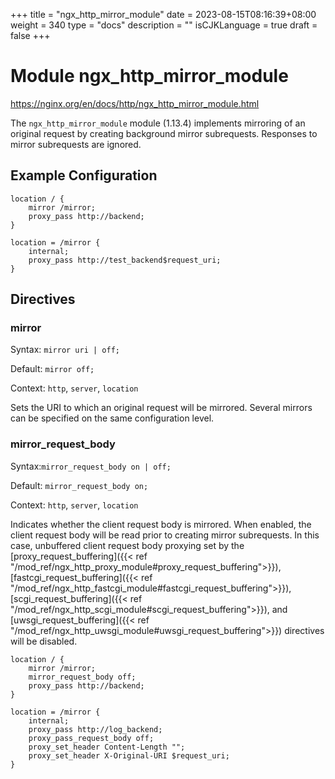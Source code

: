 +++
title = "ngx_http_mirror_module"
date = 2023-08-15T08:16:39+08:00
weight = 340
type = "docs"
description = ""
isCJKLanguage = true
draft = false
+++

# Module ngx_http_mirror_module

https://nginx.org/en/docs/http/ngx_http_mirror_module.html



The `ngx_http_mirror_module` module (1.13.4) implements mirroring of an original request by creating background mirror subrequests. Responses to mirror subrequests are ignored.



## Example Configuration



```
location / {
    mirror /mirror;
    proxy_pass http://backend;
}

location = /mirror {
    internal;
    proxy_pass http://test_backend$request_uri;
}
```





## Directives



### mirror

  Syntax:  `mirror uri | off;`

  Default: `mirror off;`

  Context: `http`, `server`, `location`


Sets the URI to which an original request will be mirrored. Several mirrors can be specified on the same configuration level.



### mirror_request_body

  Syntax:`mirror_request_body on | off;`

  Default: `mirror_request_body on;`

  Context: `http`, `server`, `location`


Indicates whether the client request body is mirrored. When enabled, the client request body will be read prior to creating mirror subrequests. In this case, unbuffered client request body proxying set by the [proxy_request_buffering]({{< ref "/mod_ref/ngx_http_proxy_module#proxy_request_buffering">}}), [fastcgi_request_buffering]({{< ref "/mod_ref/ngx_http_fastcgi_module#fastcgi_request_buffering">}}), [scgi_request_buffering]({{< ref "/mod_ref/ngx_http_scgi_module#scgi_request_buffering">}}), and [uwsgi_request_buffering]({{< ref "/mod_ref/ngx_http_uwsgi_module#uwsgi_request_buffering">}}) directives will be disabled.

```
location / {
    mirror /mirror;
    mirror_request_body off;
    proxy_pass http://backend;
}

location = /mirror {
    internal;
    proxy_pass http://log_backend;
    proxy_pass_request_body off;
    proxy_set_header Content-Length "";
    proxy_set_header X-Original-URI $request_uri;
}
```